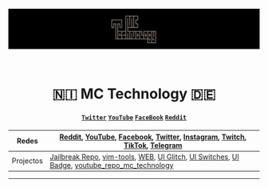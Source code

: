 [![MC Technology](doc/mctechnology_extendido.GIF)](https://www.youtube.com/channel/UC_mYh5PYPHBJ5YYUj8AIkcw)
<div align="center">
  <br> <h1> 🇳🇮  MC Technology 🇩🇪  </h1>
</div>

<h4 align="center">
  <a href="https://twitter.com/mctechnology17" target="_blank"><code>Twitter</code></a>
  <a href="https://www.youtube.com/channel/UC_mYh5PYPHBJ5YYUj8AIkcw?view_as=subscriber" target="_blank"><code>YouTube</code></a>
  <a href="https://m.facebook.com/mctechnology17/" target="_blank"><code>FaceBook</code></a>
  <a href="https://www.reddit.com/user/mctechnology17" target="_blank"><code>Reddit</code></a>
</h4>

Redes | [Reddit](https://www.reddit.com/user/mctechnology17), [YouTube](https://www.youtube.com/channel/UC_mYh5PYPHBJ5YYUj8AIkcw?view_as=subscriber), [Facebook](https://m.facebook.com/mctechnology17/), [Twitter](https://twitter.com/mctechnology17), [Instagram](https://www.instagram.com/mctechnology17/), [Twitch](https://www.twitch.tv/mctechnology17), [TikTok](https://www.tiktok.com/@mctechnology17), [Telegram](https://t.me/mctechnology)
------|-----
Projectos | [Jailbreak Repo](https://mctechnology17.github.io), [vim-tools](https://github.com/mctechnology17/vim-tools), [WEB](https://mctechnology17.com), [UI Glitch](https://repo.packix.com/package/com.mctechnology.uiglitch/), [UI Switches](https://repo.packix.com/package/com.mctechnology.uiswitches/), [UI Badge](https://repo.packix.com/package/com.mctechnology.uibadge/), [youtube_repo_mc_technology](https://github.com/mctechnology17/youtube_repo_mc_technology)
----
